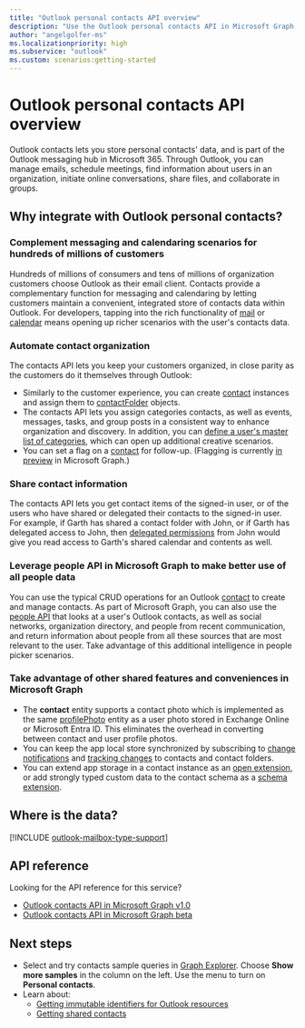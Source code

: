 ```yaml
---
title: "Outlook personal contacts API overview"
description: "Use the Outlook personal contacts API in Microsoft Graph to manage emails, schedule meetings, find user information, share files, and collaborate in groups."
author: "angelgolfer-ms"
ms.localizationpriority: high
ms.subservice: "outlook"
ms.custom: scenarios:getting-started
---
```


# Outlook personal contacts API overview

Outlook contacts lets you store personal contacts' data, and is part of the Outlook messaging hub in Microsoft 365. Through Outlook, you can manage emails, schedule meetings, find information about users in an organization, initiate online conversations, share files, and collaborate in groups.

## Why integrate with Outlook personal contacts?

### Complement messaging and calendaring scenarios for hundreds of millions of customers

Hundreds of millions of consumers and tens of millions of organization customers choose Outlook as their email client. Contacts provide a complementary function for messaging and calendaring by letting customers maintain a convenient, integrated store of contacts data within Outlook. For developers, tapping into the rich functionality of [mail](outlook-mail-concept-overview.md) or [calendar](outlook-calendar-concept-overview.md) means opening up richer scenarios with the user's contacts data.

### Automate contact organization

The contacts API lets you keep your customers organized, in close parity as the customers do it themselves through Outlook:

- Similarly to the customer experience, you can create [contact](/graph/api/resources/contact) instances and assign them to [contactFolder](/graph/api/resources/contactfolder) objects.
- The contacts API lets you assign categories contacts, as well as events, messages, tasks, and group posts in a consistent way to enhance organization and discovery. In addition, you can [define a user's master list of categories](/graph/api/outlookuser-post-mastercategories), which can open up additional creative scenarios.
- You can set a flag on a [contact](/graph/api/resources/contact) for follow-up. (Flagging is currently [in preview](versioning-and-support.md#beta-version) in Microsoft Graph.)

### Share contact information

The contacts API lets you get contact items of the signed-in user, or of the users who have shared or delegated their contacts to the signed-in user. For example, if Garth has shared a contact folder with John, or if Garth has delegated access to John, then [delegated permissions](auth/auth-concepts.md#microsoft-graph-permissions) from John would give you read access to Garth's shared calendar and contents as well.

### Leverage people API in Microsoft Graph to make better use of all people data

You can use the typical CRUD operations for an Outlook [contact](/graph/api/resources/contact) to create and manage contacts. As part of Microsoft Graph, you can also use the [people API](people-insights-overview.md) that looks at a user's Outlook contacts, as well as social networks, organization directory, and people from recent communication, and return information about people from all these sources that are most relevant to the user. Take advantage of this additional intelligence in people picker scenarios.

### Take advantage of other shared features and conveniences in Microsoft Graph

- The **contact** entity supports a contact photo which is implemented as the same [profilePhoto](/graph/api/resources/profilephoto) entity as a user photo stored in Exchange Online or Microsoft Entra ID. This eliminates the overhead in converting between contact and user profile photos.
- You can keep the app local store synchronized by subscribing to [change notifications](/graph/api/resources/webhooks) and [tracking changes](delta-query-overview.md) to contacts and contact folders.
- You can extend app storage in a contact instance as an [open extension](extensibility-overview.md#4-open-extensions), or add strongly typed custom data to the contact schema as a [schema extension](extensibility-overview.md#3-schema-extensions).

## Where is the data?

[!INCLUDE [outlook-mailbox-type-support](../includes/outlook-mailbox-type-support.md)]

## API reference

Looking for the API reference for this service?

- [Outlook contacts API in Microsoft Graph v1.0](/graph/api/resources/contact?view=graph-rest-1.0&preserve-view=true)
- [Outlook contacts API in Microsoft Graph beta](/graph/api/resources/contact?view=graph-rest-beta&preserve-view=true)

## Next steps

- Select and try contacts sample queries in [Graph Explorer](https://developer.microsoft.com/graph/graph-explorer/?request=me%2Fcontacts&version=v1.0). Choose **Show more samples** in the column on the left. Use the menu to turn on **Personal contacts**.
- Learn about:
  - [Getting immutable identifiers for Outlook resources](outlook-immutable-id.md)
  - [Getting shared contacts](outlook-get-shared-contacts-folders.md)
